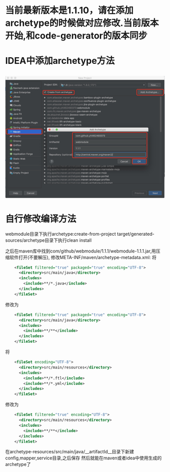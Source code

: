 # 当前最新版本是1.1.10，请在添加archetype的时候做对应修改.当前版本开始,和code-generator的版本同步
# IDEA中添加archetype方法
![avatar](ReadME.png)
---
# 自行修改编译方法
webmodule目录下执行archetype:create-from-project
target/generated-sources/archetype目录下执行clean install

之后在maven库中找到com/github/webmodule/1.1.1/webmodule-1.1.1.jar,用压缩软件打开(不要解压),
修改META-INF/maven/archetype-metadata.xml:
将
```xml
    <fileSet filtered="true" packaged="true" encoding="UTF-8">
      <directory>src/main/java</directory>
      <includes>
        <include>**/*.java</include>
      </includes>
    </fileSet>
```
修改为
```xml
    <fileSet filtered="true" packaged="true" encoding="UTF-8">
      <directory>src/main/java</directory>
      <includes>
        <include>**/**</include>
      </includes>
    </fileSet>
```
将
```xml
    <fileSet encoding="UTF-8">
      <directory>src/main/resources</directory>
      <includes>
        <include>**/*.ftl</include>
        <include>**/*.yml</include>
      </includes>
    </fileSet>
```
修改为
```xml
    <fileSet filtered="true" encoding="UTF-8">
      <directory>src/main/resources</directory>
      <includes>
        <include>**/**</include>
      </includes>
    </fileSet>
```
在archetype-resources/src/main/java/__artifactId__目录下新建config,mapper,service目录,之后保存
然后就能在maven或者idea中使用生成的archetype了
